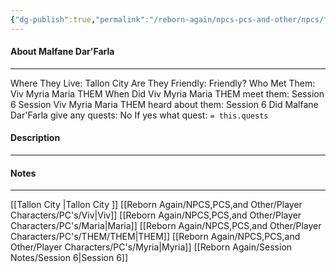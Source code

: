 ```yaml
---
{"dg-publish":true,"permalink":"/reborn-again/npcs-pcs-and-other/npcs/friendly/malfane-dar-farla/"}
---
```



#### About Malfane Dar'Farla
---
Where They Live: Tallon City 
Are They Friendly: Friendly?
Who Met Them: Viv Myria Maria THEM
When Did Viv Myria Maria THEM meet them: Session 6
Session Viv Myria Maria THEM heard about them: Session 6
Did Malfane Dar'Farla give any quests: No
	If yes what quest: `= this.quests`


#### Description


---

#### Notes
---
[[Tallon City \|Tallon City ]]
[[Reborn Again/NPCS,PCS,and Other/Player Characters/PC's/Viv\|Viv]]
[[Reborn Again/NPCS,PCS,and Other/Player Characters/PC's/Maria\|Maria]]
[[Reborn Again/NPCS,PCS,and Other/Player Characters/PC's/THEM/THEM\|THEM]]
[[Reborn Again/NPCS,PCS,and Other/Player Characters/PC's/Myria\|Myria]]
[[Reborn Again/Session Notes/Session 6\|Session 6]]


